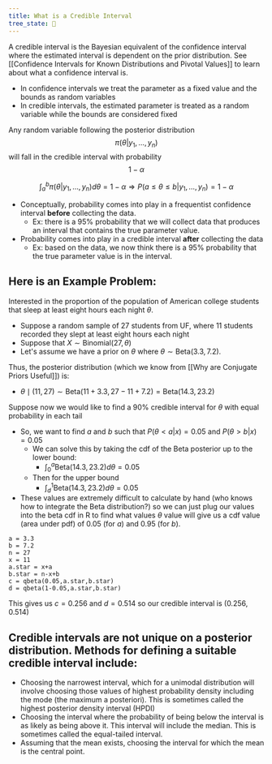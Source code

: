 ```yaml
---
title: What is a Credible Interval
tree_state: 🌿
---
```


A credible interval is the Bayesian equivalent of the confidence interval where the estimated interval is dependent on the prior distribution. See [[Confidence Intervals for Known Distributions and Pivotal Values]] to learn about what a confidence interval is.

- In confidence intervals we treat the parameter as a fixed value and the bounds as random variables
- In credible intervals, the estimated parameter is treated as a random variable while the bounds are considered fixed

Any random variable following the posterior distribution $$\pi(\theta|y_1,\ldots, y_n)$$ will fall in the credible interval with probability $$1-\alpha$$

$$\int_a^b \pi(\theta | y_1,\ldots, y_n) d \theta=1-\alpha \Longrightarrow P\left(a \leq \theta \leq b | y_{1}, \ldots, y_{n}\right)=1-\alpha$$

- Conceptually, probability comes into play in a frequentist
confidence interval **before** collecting the data.
	- Ex: there is a 95% probability that we will collect data that produces an interval that contains the true parameter value.
-  Probability comes into play in a credible
interval **after** collecting the data
	- Ex: based on the data, we now think there is a 95%  probability that the true parameter value is in the interval.
	
## Here is an Example Problem:
Interested in the proportion of the population of American college students that sleep at least eight hours each night $\theta$.
- Suppose a random sample of 27 students from UF, where 11 students recorded they slept at least eight hours each night
- Suppose that $X \sim \text{Binomial}(27,\theta)$
- Let's assume we have a prior on $\theta$ where $\theta \sim \text{Beta}(3.3,7.2)$.

Thus, the posterior distribution (which we know from  [[Why are Conjugate Priors Useful]]) is:
- $\theta \mid (11,27) ∼ \text{Beta}(11 + 3.3, 27 − 11 + 7.2) = \text{Beta}(14.3, 23.2)$

Suppose now we would like to find a 90% credible interval for $\theta$ with equal probability in each tail
- So, we want to find $a$ and $b$ such that $P(\theta < a|x) = 0.05$ and $P(\theta > b|x) = 0.05$
	- We can solve this by taking the cdf of the Beta posterior up to the lower bound:
		- $\int_0^a \text{Beta}(14.3, 23.2) d\theta = 0.05$
	- Then for the upper bound
		- $\int_d^1 \text{Beta}(14.3, 23.2) d\theta = 0.05$
- These values are extremely difficult to calculate by hand (who knows how to integrate the Beta distribution?) so we can just plug our values into the beta cdf in R to find what values $\theta$ value will give us a cdf value (area under pdf) of 0.05 (for $a$) and 0.95 (for $b$).
```
a = 3.3
b = 7.2
n = 27
x = 11
a.star = x+a
b.star = n-x+b
c = qbeta(0.05,a.star,b.star)
d = qbeta(1-0.05,a.star,b.star)
```

This gives us $c = 0.256$ and $d = 0.514$ so our credible interval is $(0.256, 0.514)$

## Credible intervals are not unique on a posterior distribution. Methods for defining a suitable credible interval include:
- Choosing the narrowest interval, which for a unimodal distribution will involve choosing those values of highest probability density including the mode (the maximum a posteriori). This is sometimes called the highest posterior density interval (HPDI)
- Choosing the interval where the probability of being below the interval is as likely as being above it. This interval will include the median. This is sometimes called the equal-tailed interval.
- Assuming that the mean exists, choosing the interval for which the mean is the central point.
